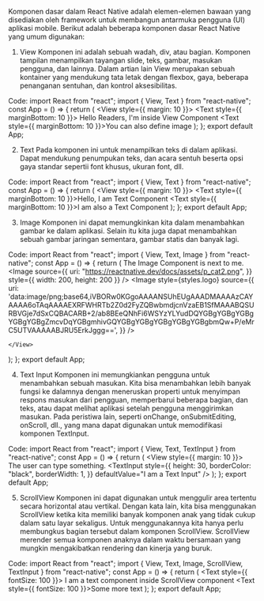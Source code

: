 Komponen dasar dalam React Native adalah elemen-elemen bawaan yang disediakan oleh framework untuk membangun antarmuka pengguna (UI) aplikasi mobile. Berikut adalah beberapa komponen dasar React Native yang umum digunakan:

1. View
Komponen ini adalah sebuah wadah, div, atau bagian. Komponen tampilan menampilkan tayangan slide, teks, gambar, masukan pengguna, dan lainnya. Dalam artian lain View merupakan sebuah kontainer yang mendukung tata letak dengan flexbox, gaya, beberapa penanganan sentuhan, dan kontrol aksesibilitas.

Code:
import React from "react";
import { View, Text } from "react-native";
const App = () => {
  return (
    <View style={{ margin: 10 }}>
      <Text style={{ marginBottom: 10 }}>
        Hello Readers, I'm inside View Component
      </Text>
      <Text style={{ marginBottom: 10 }}>You can also define image</Text>
    </View>
  );
};
export default App;

2. Text
Pada komponen ini untuk menampilkan teks di dalam aplikasi.
Dapat mendukung penumpukan teks, dan acara sentuh beserta opsi gaya standar sepertii font khusus, ukuran font, dll.

Code:
import React from "react";
import { View, Text } from "react-native";
const App = () => {
  return (
    <View style={{ margin: 10 }}>
      <Text style={{ marginBottom: 10 }}>Hello, I am Text Component</Text>
      <Text style={{ marginBottom: 10 }}>I am also a Text Component</Text>
    </View>
  );
};
export default App;

3. Image
Komponen ini dapat memungkinkan kita dalam menambahkan gambar ke dalam aplikasi.
Selain itu kita juga dapat menambahkan sebuah gambar jaringan sementara, gambar statis dan banyak lagi.

Code:
import React from "react";
import { View, Text, Image } from "react-native";
const App = () => {
  return (
    <View>
      <Text>The Image Component is next to me.</Text>
      <Image
        source={{
          uri: "https://reactnative.dev/docs/assets/p_cat2.png",
        }}
        style={{ width: 200, height: 200 }}
      />
      <Image
        style={styles.logo}
        source={{
          uri: 'data:image/png;base64,iVBORw0KGgoAAAANSUhEUgAAADMAAAAzCAYAAAA6oTAqAAAAEXRFWHRTb2Z0d2FyZQBwbmdjcnVzaEB1SfMAAABQSURBVGje7dSxCQBACARB+2/ab8BEeQNhFi6WSYzYLYudDQYGBgYGBgYGBgYGBgYGBgZmcvDqYGBgmhivGQYGBgYGBgYGBgYGBgYGBgbmQw+P/eMrC5UTVAAAAABJRU5ErkJggg==',
        }}
      />


    </View>
  );
};
export default App;

4. Text Input
Komponen ini memungkiankan pengguna untuk menambahkan sebuah masukan.
Kita bisa menambahkan lebih banyak fungsi ke dalamnya dengan meneruskan properti untuk menyimpan respons masukan dari pengguan, memperbarui beberapa bagian, dan teks, atau dapat melihat aplikasi setelah pengguna menggirimkan masukan.
Pada peristiwa lain, seperti onChange, onSubmitEditing, onScroll, dll., yang mana dapat digunakan untuk memodifikasi komponen TextInput.

Code:
import React from "react";
import { View, Text, TextInput } from "react-native";
const App = () => {
  return (
    <View style={{ margin: 10 }}>
      <Text>The user can type something.</Text>
      <TextInput
        style={{
          height: 30,
          borderColor: "black",
          borderWidth: 1,
        }}
        defaultValue="I am a Text Input"
      />
    </View>
  );
};
export default App;

5. ScrollView
Komponen ini dapat digunakan untuk menggulir area tertentu secara horizontal atau vertikal. Dengan kata lain, kita bisa menggunakan ScrollView ketika kita memiliki banyak komponen anak yang tidak cukup dalam satu layar sekaligus.
Untuk menggunakannya kita hanya perlu membungkus bagian tersebut dalam komponen ScrollView.
ScrollView merender semua komponen anaknya dalam waktu bersamaan yang mungkin mengakibatkan rendering dan kinerja yang buruk.

Code:
import React from "react";
import { View, Text, Image, ScrollView, TextInput } from "react-native";
const App = () => {
  return (
    <ScrollView>
      <Text style={{ fontSize: 100 }}>
        I am a text component inside ScrollView component
      </Text>
      <Text style={{ fontSize: 100 }}>Some more text</Text>
    </ScrollView>
  );
};
export default App;
